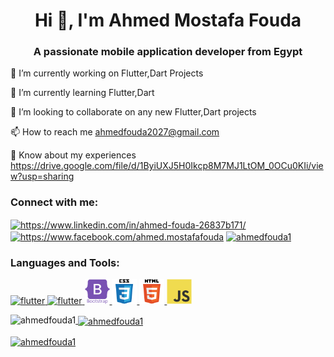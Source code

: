 <h1 align="center">  Hi 👋, I'm Ahmed Mostafa Fouda</h1>
<h3 align="center">A passionate mobile application developer from Egypt</h3>
🔭 I’m currently working on Flutter,Dart  Projects

🌱 I’m currently learning Flutter,Dart 

👯 I’m looking to collaborate on any new Flutter,Dart projects

📫 How to reach me ahmedfouda2027@gmail.com

📄 Know about my experiences https://drive.google.com/file/d/1ByiUXJ5H0Ikcp8M7MJ1LtOM_0OCu0KIi/view?usp=sharing

<h3 align="left">Connect with me:</h3>
<p align="left">
<a href="https://www.linkedin.com/in/ahmed-fouda-26837b171/" target="blank"><img align="center" src="https://raw.githubusercontent.com/rahuldkjain/github-profile-readme-generator/master/src/images/icons/Social/linked-in-alt.svg" alt="https://www.linkedin.com/in/ahmed-fouda-26837b171/" height="30" width="40" /></a>
<a href="https://www.facebook.com/ahmed.mostafafouda" target="blank"><img align="center" src="https://raw.githubusercontent.com/rahuldkjain/github-profile-readme-generator/master/src/images/icons/Social/facebook.svg" alt="https://www.facebook.com/ahmed.mostafafouda" height="30" width="40" /></a>
<a href="https://www.instagram.com/ahmedmostafafouda/" target="blank"><img align="center" src="https://raw.githubusercontent.com/rahuldkjain/github-profile-readme-generator/master/src/images/icons/Social/instagram.svg" alt="ahmedfouda1" height="30" width="40" /></a>
</p>

<h3 align="left">Languages and Tools:</h3>
<p align="left"> <a href="https://flutter.dev" target="_blank" rel="noreferrer"> <img src="https://www.vectorlogo.zone/logos/flutterio/flutterio-icon.svg" alt="flutter" width="40" height="40"/> </a>
<a href="https://firebase.google.com/" target="_blank" rel="noreferrer"> <img src="https://www.vectorlogo.zone/logos/firebase/firebase-icon.svg" alt="flutter" width="40" height="40"/> </a>
<a href="https://getbootstrap.com" target="_blank" rel="noreferrer"> <img src="https://raw.githubusercontent.com/devicons/devicon/master/icons/bootstrap/bootstrap-plain-wordmark.svg" alt="bootstrap" width="40" height="40"/> </a> <a href="https://www.w3schools.com/css/" target="_blank" rel="noreferrer"> <img src="https://raw.githubusercontent.com/devicons/devicon/master/icons/css3/css3-original-wordmark.svg" alt="css3" width="40" height="40"/> </a> <a href="https://www.w3.org/html/" target="_blank" rel="noreferrer"> <img src="https://raw.githubusercontent.com/devicons/devicon/master/icons/html5/html5-original-wordmark.svg" alt="html5" width="40" height="40"/> </a> <a href="https://developer.mozilla.org/en-US/docs/Web/JavaScript" target="_blank" rel="noreferrer"> <img src="https://raw.githubusercontent.com/devicons/devicon/master/icons/javascript/javascript-original.svg" alt="javascript" width="40" height="40"/> </p>

<p><img align="left" src="https://github-readme-stats.vercel.app/api/top-langs?username=ahmedfouda1&show_icons=true&locale=en&layout=compact" alt="ahmedfouda1" /></p> 

<p>&nbsp;<img align="center" src="https://github-readme-stats.vercel.app/api?username=ahmedfouda1&show_icons=true&locale=en" alt="ahmedfouda1" /></p> 

<p><img align="center" src="https://github-readme-streak-stats.herokuapp.com/?user=ettharrhassan&" alt="ahmedfouda1" /></p>

